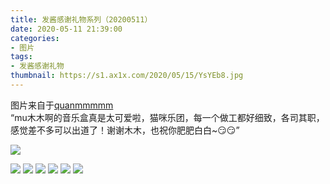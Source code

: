 ```yaml
---
title: 发酱感谢礼物系列（20200511）
date: 2020-05-11 21:39:00
categories:
- 图片
tags:
- 发酱感谢礼物
thumbnail: https://s1.ax1x.com/2020/05/15/YsYEb8.jpg
---
```


图片来自于<a href="https://weibo.com/p/1005051720171447" target="_blank">quanmmmmm</a><br/>“mu木木啊的音乐盒真是太可爱啦，猫咪乐团，每一个做工都好细致，各司其职，感觉差不多可以出道了！谢谢木木，也祝你肥肥白白~😏😏”

<!-- 下列图片中第一张为 thumbnail 图。 -->

![](https://s1.ax1x.com/2020/05/15/YsYEb8.jpg)

<!--more-->

![](https://s1.ax1x.com/2020/05/15/YsYZVS.jpg)
![](https://s1.ax1x.com/2020/05/15/YsYuCj.jpg)
![](https://s1.ax1x.com/2020/05/15/YsYADf.jpg)
![](https://s1.ax1x.com/2020/05/15/YsYkKP.jpg)
![](https://s1.ax1x.com/2020/05/15/YsYeUg.jpg)
![](https://s1.ax1x.com/2020/05/15/YsYm5Q.jpg)